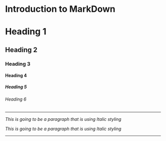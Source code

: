 # Introduction to MarkDown

<!--HEADING-->
# Heading 1

## Heading 2

### Heading 3

#### Heading 4

##### Heading 5

###### Heading 6

---

<!--Italics-->

_This is going to be a paragraph that is using  Italic styling_

*This is going to be a paragraph that is using  Italic styling*

---


